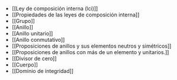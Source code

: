 - [[Ley de composición interna (lci)]]
- [[Propiedades de las leyes de composición interna]]
- [[Grupo]]
- [[Anillo]]
- [[Anillo unitario]]
- [[Anillo conmutativo]]
- [[Proposiciones de anillos y sus elementos neutros y simétricos]]
- [[Proposiciones de anillos con más de un elemento y unitarios.]]
- [[Divisor de cero]]
- [[Cuerpo]]
- [[Dominio de integridad]]